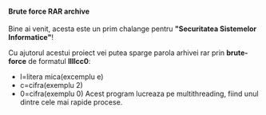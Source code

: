 #### **Brute force RAR archive**
Bine ai venit, acesta este un prim chalange pentru **"Securitatea Sistemelor Informatice"**!

Cu ajutorul acestui proiect vei putea sparge parola arhivei rar prin **brute-force** de formatul **llllcc0**:
- l=litera mica(excemplu e)
- c=cifra(exemplu 2)
- 0=cifra(exemplu 0)
Acest program lucreaza pe multithreading, fiind unul dintre cele mai rapide procese.
